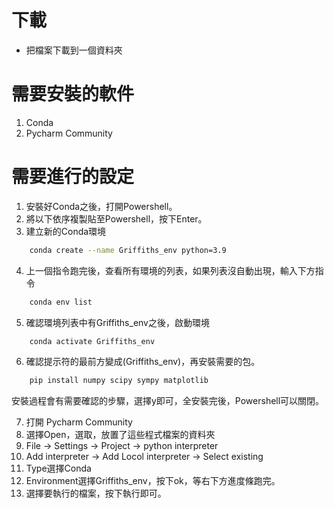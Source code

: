 # 下載
- 把檔案下載到一個資料夾

# 需要安裝的軟件
1. Conda
2. Pycharm Community

# 需要進行的設定

1. 安裝好Conda之後，打開Powershell。
2. 將以下依序複製貼至Powershell，按下Enter。
3. 建立新的Conda環境
```bash
    conda create --name Griffiths_env python=3.9
```
4. 上一個指令跑完後，查看所有環境的列表，如果列表沒自動出現，輸入下方指令
```bash
    conda env list
```
5. 確認環境列表中有Griffiths_env之後，啟動環境
```bash
    conda activate Griffiths_env
```
6. 確認提示符的最前方變成(Griffiths_env)，再安裝需要的包。
```bash
    pip install numpy scipy sympy matplotlib
```
安裝過程會有需要確認的步驟，選擇y即可，全安裝完後，Powershell可以關閉。

7. 打開 Pycharm Community
8. 選擇Open，選取，放置了這些程式檔案的資料夾
9. File -> Settings -> Project -> python interpreter
10. Add interpreter -> Add Locol interpreter -> Select existing
11. Type選擇Conda
12. Environment選擇Griffiths_env，按下ok，等右下方進度條跑完。
13. 選擇要執行的檔案，按下執行即可。
